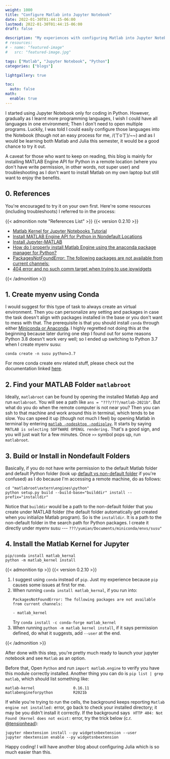 ```yaml
---
weight: 1000
title: "Configure Matlab into Jupyter Notebook"
date: 2022-01-30T01:44:15-06:00
lastmod: 2022-01-30T01:44:15-06:00
draft: false

description: "My experiences with configuring Matlab into Jupyter Notebook in a remote machine"
# resources:
# - name: "featured-image"
#   src: "featured-image.jpg"

tags: ["Matlab", "Jupyter Notebook", "Python"]
categories: ["blogs"]

lightgallery: true

toc:
  auto: false
math:
  enable: true
---
```

<!--more-->
<!-- ![](/images/Hugo-Logo.png "A blog that shares some of my own experiences with building Hugo website.") -->

I started using Jupyter Notebook only for coding in Python. However, gradually as I learnt more programming languages, I wish I could have all languages in one environment; Then I don't need to open multiple programs. Luckily, I was told I could easily configure those languages into the Notebook (though not an easy process for me, /(ㄒoㄒ)/~~) and as I would be learning both Matlab and Julia this semester, it would be a good chance to try it out. 

A caveat for those who want to keep on reading, this blog is mainly for installing MATLAB Engine API for Python in a remote location (where you don't have write permission, in other words, not super user) and troubleshooting as I don't want to install Matlab on my own laptop but still want to enjoy the benefits.

## 0. References

You're encouraged to try it on your own first. Here're some resources (including troubleshoots) I referred to in the process:

{{< admonition note "References List" >}}
{{< version 0.2.10 >}}

- [Matlab Kernel for Jupyter Notebooks Tutorial](https://portal.geomar.de/documents/18749/1308328/2018-09-27_Matlab+Kernel+for+Jupyter+Notebooks.pdf/ecd33b0c-2f3d-49ca-8146-1b957a68597d)
- [Install MATLAB Engine API for Python in Nondefault Locations](https://www.mathworks.com/help/matlab/matlab_external/install-matlab-engine-api-for-python-in-nondefault-locations.html)
- [Install Jupyter-MATLAB](https://am111.readthedocs.io/en/latest/jmatlab_install.html)
- [How do I properly install Matlab Engine using the anaconda package manager for Python?](https://www.mathworks.com/matlabcentral/answers/346068-how-do-i-properly-install-matlab-engine-using-the-anaconda-package-manager-for-python)
- [PackagesNotFoundError: The following packages are not available from current channels:](https://stackoverflow.com/questions/48493505/packagesnotfounderror-the-following-packages-are-not-available-from-current-cha)
- [404 error and no such comm target when trying to use ipywidgets](https://github.com/jupyter-widgets/ipywidgets/issues/1720)

{{< /admonition >}}

## 1. Create myenv using Conda

I would suggest for this type of task to always create an virtual environment. Then you can personalize any setting and packages in case the task doesn't align with packages installed in the base or you don't want to mess with that. The prerequisite is that you should install ```conda``` through either [Miniconda or Anaconda](https://docs.conda.io/projects/conda/en/latest/user-guide/install/linux.html). I highly regretted not doing this at the beginning because later during one step I found out for some reasons Python 3.8 doesn't work very well; so I ended up switching to Python 3.7 when I create myenv susu:

```code
conda create -n susu python=3.7
```

For more conda create env related stuff, please check out the documentation linked [here](https://docs.conda.io/projects/conda/en/latest/user-guide/tasks/manage-environments.html#id1).

## 2. Find your MATLAB Folder ```matlabroot```

Ideally, ```matlabroot``` can be found by opening the installed Matlab App and run ```matlabroot```. You will see a path like ```ans = "???/???/matlab-2021b"```. But what do you do when the remote computer is not near you? Then you can ssh to that machine and work around this in terminal, which tends to be slow. You can speed it up (though not much I feel) by opening Matlab in terminal by entering [```matlab -nodesktop -nodisplay```](https://www.mathworks.com/help/matlab/ref/matlablinux.html). It starts by saying ```MATLAB is selecting SOFTWARE OPENGL rendering.``` That's a good sign, and you will just wait for a few minutes. Once ```>>``` symbol pops up, run ```matlabroot```. 

## 3. Build or Install in Nondefault Folders

Basically, if you do not have write permission to the default Matlab folder and default Python folder (look up [default vs non-default folder](https://www.pcmag.com/encyclopedia/term/default-folder) if you're confused) as I do because I'm accessing a remote machine, do as follows:

```code
cd "matlabroot\extern\engines\python"
python setup.py build --build-base="builddir" install --prefix="installdir"
```

Notice that ```builddir``` would be a path to the non-default folder that you create under MATLAB folder (the default folder automatically get created when you initialize Matlab program). So is the ```installdir```. It is a path to the non-default folder in the search path for Python packages. I create it directly under myenv susu --- ```???/yumian/Documents/miniconda/envs/susu"```

## 4. Install the Matlab Kernel for Jupyter

```code
pip/conda install matlab_kernal
python -m matlab_kernel install
```

{{< admonition tip >}}
{{< version 0.2.10 >}}
1. I suggest using ```conda``` instead of ```pip```. Just my experience because ```pip``` causes some issues at first for me. 
2. When running ```conda install matlab_kernal```, if you run into:
    ```code 
    PackagesNotFoundError: The following packages are not available from current channels:

    - matlab_kernel
    ```
    Try ```conda install -c conda-forge matlab_kernel```
3. When running ```python -m matlab_kernel install```, if it says permission defined, do what it suggests, add ```--user``` at the end. 

{{< /admonition >}}

After done with this step, you're pretty much ready to launch your jupyter notebook and see ```Matlab``` as an option. 

Before that, Open ```Python``` and run ```import matlab.engine``` to verify you have this module correctly installed. Another thing you can do is ```pip list | grep matlab```, which should list something like:

```code
matlab-kernel                 0.16.11
matlabengineforpython         R2021b
```

If while you're trying to run the cells, the background keeps reporting ```Matlab engine not installed:``` error, go back to check your installed directory; it may be you didn't install it correctly. If the background says ``` HTTP 404: Not Found (Kernel does not exist:``` error, try the trick below (c.r. [@tensionhead](https://github.com/tensionhead)):

```code
jupyter nbextension install --py widgetsnbextension --user
jupyter nbextension enable --py widgetsnbextension
```

Happy coding! I will have another blog about configuring Julia which is so much easier than this. 








